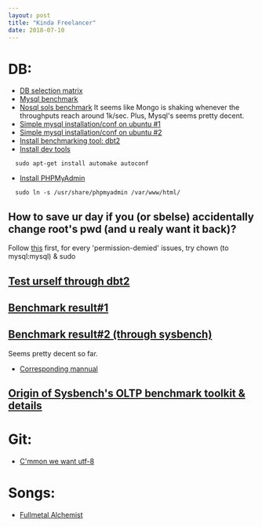```yaml
---
layout: post
title: "Kinda Freelancer"
date: 2018-07-10
---
```

# DB:
- [DB selection matrix](https://www.mongodb.com/blog/post/introducing-database-selection-matrix)
- [Mysql benchmark](https://www.mysql.com/why-mysql/benchmarks/mysql-cluster/)
- [Nosql sols benchmark](https://jaxenter.com/evaluating-nosql-performance-which-database-is-right-for-your-data-107481.html)
It seems like Mongo is shaking whenever the throughputs reach around 1k/sec. Plus, Mysql's seems pretty decent.
- [Simple mysql installation/conf on ubuntu #1](https://support.rackspace.com/how-to/installing-mysql-server-on-ubuntu/)
- [Simple mysql installation/conf on ubuntu #2](https://support.rackspace.com/how-to/configuring-mysql-server-on-ubuntu/)
- [Install benchmarking tool: dbt2](https://dev.mysql.com/downloads/benchmarks.html)
- [Install dev tools](https://stackoverflow.com/a/7475296/9326078)
```
  sudo apt-get install automake autoconf
```
- [Install PHPMyAdmin](https://freedif.org/phpmyadmin-administrate-your-mysql-database-through-a-web-interface)
```
  sudo ln -s /usr/share/phpmyadmin /var/www/html/
```
## How to save ur day if you (or sbelse) accidentally change root's pwd (and u realy want it back)?
Follow [this](https://dev.mysql.com/doc/refman/8.0/en/resetting-permissions.html) first, for every 'permission-demied' issues, try chown (to mysql:mysql) & sudo
## [Test urself through dbt2](http://mikaelronstrom.blogspot.com/2011/10/automated-benchmark-tool-for-dbt2.html)
## [Benchmark result#1](https://dbadojo.com/2007/09/01/mysql-dbt2-benchmark-on-ec2-part-1/)
## [Benchmark result#2 (through sysbench)](https://www.jamescoyle.net/how-to/1131-benchmark-mysql-server-performance-with-sysbench)
Seems pretty decent so far.
- [Corresponding mannual](http://imysql.com/wp-content/uploads/2014/10/sysbench-manual.pdf)
## [Origin of Sysbench's OLTP benchmark toolkit & details](https://www.storagereview.com/sysbench_oltp_benchmark)

# Git:
- [C'mmon we want utf-8](https://stackoverflow.com/a/22828826/9326078)

# Songs:
- [Fullmetal Alchemist](https://www.youtube.com/watch?v=VWfbtZoOVCU)
